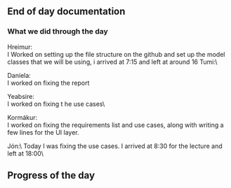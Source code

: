 ## End of day documentation

### What we did through the day 
Hreimur:\
I Worked on setting up the file structure on the github and set up the model classes that we will be using, i arrived at 7:15 and left at around 16 
Tumi:\

Daníela:\
I worked on fixing the report

Yeabsire:\
I worked on fixing t he use cases\

Kormákur:\
I worked on fixing the requirements list and use cases, along with writing a few lines for the UI layer. 

Jón:\ Today I was fixing the use cases. I arrived at 8:30 for the lecture and left at 18:00\

## Progress of the day